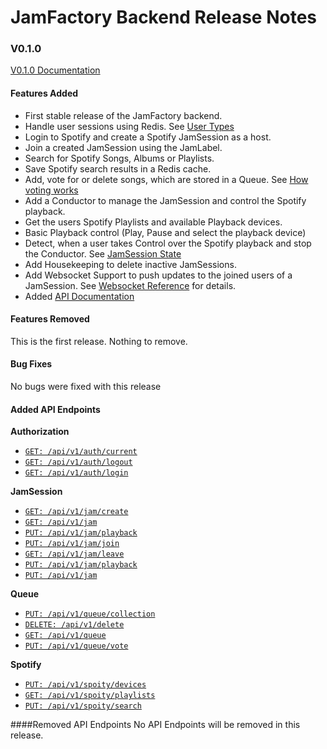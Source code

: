 # JamFactory Backend Release Notes
### V0.1.0
[V0.1.0 Documentation](./docs/documentation.md)

#### Features Added
* First stable release of the JamFactory backend.
* Handle user sessions using Redis. See [User Types](./docs/documentation.md#user-types)
* Login to Spotify and create a Spotify JamSession as a host.
* Join a created JamSession using the JamLabel.
* Search for Spotify Songs, Albums or Playlists.
* Save Spotify search results in a Redis cache.
* Add, vote for or delete songs, which are stored in a Queue. See [How voting works](./docs/documentation.md#how-voting-works)
* Add a Conductor to manage the JamSession and control the Spotify playback. 
* Get the users Spotify Playlists and available Playback devices.
* Basic Playback control (Play, Pause and select the playback device)
* Detect, when a user takes Control over the Spotify playback and stop the Conductor. See [JamSession State](./docs/documentation.md#jamsession-state)
* Add Housekeeping to delete inactive JamSessions.
* Add Websocket Support to push updates to the joined users of a JamSession. See [Websocket Reference](./docs/documentation.md#socket-reference) for details.
* Added [API Documentation](./docs/documentation.md#api-reference)

#### Features Removed
This is the first release. Nothing to remove.


#### Bug Fixes
No bugs were fixed with this release


#### Added API Endpoints

**Authorization**
* [``GET: /api/v1/auth/current``](./docs/documentation.md#1-get-the-users-authorization-status)
* [``GET: /api/v1/auth/logout``](./docs/documentation.md#2-user-logout)
* [``GET: /api/v1/auth/login``](./docs/documentation.md#3-start-spotify-authorization-flow-for-user)

**JamSession**
* [``GET: /api/v1/jam/create``](./docs/documentation.md#1-create-a-new-jamsession)
* [``GET: /api/v1/jam``](./docs/documentation.md#2-get-the-information-of-the-jamsession-joined-by-the-user)
* [``PUT: /api/v1/jam/playback``](./docs/documentation.md#3-get-the-playback-of-the-jamsession-joined-by-the-user)
* [``PUT: /api/v1/jam/join``](./docs/documentation.md#4-join-an-existing-jamsession)
* [``GET: /api/v1/jam/leave``](./docs/documentation.md#5-leave-the-jamsession-currently-joined-by-the-user)
* [``PUT: /api/v1/jam/playback``](./docs/documentation.md#6-set-playback-of-the-jamsession-joined-by-the-user)
* [``PUT: /api/v1/jam``](./docs/documentation.md#7-set-the-information-of-the-jamsession-joined-by-the-user)

**Queue**
* [``PUT: /api/v1/queue/collection``](./docs/documentation.md#1-add-a-collection-to-the-queue-of-the-jamsession-joined-by-the-user)
* [``DELETE: /api/v1/delete``](./docs/documentation.md#2-delete-a-song-in-the-queue-of-the-jamsession-joined-by-the-user)
* [``GET: /api/v1/queue``](./docs/documentation.md#3-get-the-queue-of-the-jamsession-joined-by-the-user)
* [``PUT: /api/v1/queue/vote``](./docs/documentation.md#4-vote-for-a-song-in-the-queue-of-the-jamsession-joined-by-the-user)

**Spotify**
* [``PUT: /api/v1/spoity/devices``](./docs/documentation.md#1-get-the-users-available-spotify-playback-devices)
* [``GET: /api/v1/spoity/playlists``](./docs/documentation.md#2-get-the-users-available-spotify-playlists)
* [``PUT: /api/v1/spoity/search``](./docs/documentation.md#3-search-for-an-item-on-spotify)


####Removed API Endpoints
No API Endpoints will be removed in this release.